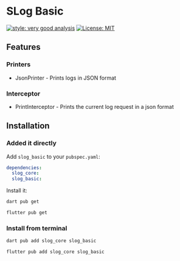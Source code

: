 # SLog Basic

[![style: very good analysis][very_good_analysis_badge]][very_good_analysis_link]
[![License: MIT][license_badge]][license_link]

## Features

### Printers

- JsonPrinter - Prints logs in JSON format

### Interceptor

- PrintInterceptor - Prints the current log request in a json format

## Installation

### Added it directly

Add `slog_basic` to your `pubspec.yaml`:

```yaml
dependencies:
  slog_core:
  slog_basic:
```

Install it:

```sh
dart pub get
```

```sh
flutter pub get
```

### Install from terminal

```sh
dart pub add slog_core slog_basic
```

```sh
flutter pub add slog_core slog_basic
```


[dart_install_link]: https://dart.dev/get-dart

[github_actions_link]: https://docs.github.com/en/actions/learn-github-actions

[license_badge]: https://img.shields.io/badge/license-MIT-blue.svg

[license_link]: https://opensource.org/licenses/MIT

[logo_black]: https://raw.githubusercontent.com/VGVentures/very_good_brand/main/styles/README/vgv_logo_black.png#gh-light-mode-only

[logo_white]: https://raw.githubusercontent.com/VGVentures/very_good_brand/main/styles/README/vgv_logo_white.png#gh-dark-mode-only

[mason_link]: https://github.com/felangel/mason

[very_good_analysis_badge]: https://img.shields.io/badge/style-very_good_analysis-B22C89.svg

[very_good_analysis_link]: https://pub.dev/packages/very_good_analysis

[very_good_coverage_link]: https://github.com/marketplace/actions/very-good-coverage

[very_good_ventures_link]: https://verygood.ventures

[very_good_ventures_link_light]: https://verygood.ventures#gh-light-mode-only

[very_good_ventures_link_dark]: https://verygood.ventures#gh-dark-mode-only

[very_good_workflows_link]: https://github.com/VeryGoodOpenSource/very_good_workflows
